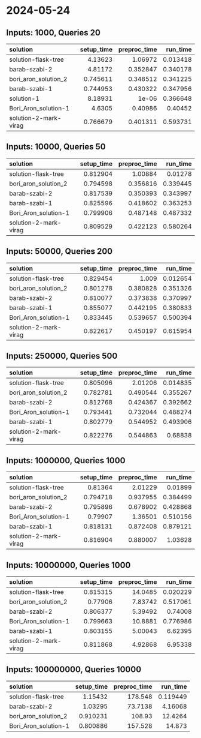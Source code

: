 # 2024-05-24

## Inputs: 1000, Queries 20

| solution              |   setup_time |   preproc_time |   run_time |
|:----------------------|-------------:|---------------:|-----------:|
| solution-flask-tree   |     4.13623  |       1.06972  |   0.013418 |
| barab-szabi-2         |     4.81172  |       0.352847 |   0.340178 |
| bori_aron_solution_2  |     0.745611 |       0.348512 |   0.341225 |
| barab-szabi-1         |     0.744953 |       0.430322 |   0.347956 |
| solution-1            |     8.18931  |       1e-06    |   0.366648 |
| Bori_Aron_solution-1  |     4.6305   |       0.40986  |   0.40452  |
| solution-2-mark-virag |     0.766679 |       0.401311 |   0.593731 |

## Inputs: 10000, Queries 50

| solution              |   setup_time |   preproc_time |   run_time |
|:----------------------|-------------:|---------------:|-----------:|
| solution-flask-tree   |     0.812904 |       1.00884  |   0.01278  |
| bori_aron_solution_2  |     0.794598 |       0.356816 |   0.339445 |
| barab-szabi-2         |     0.817539 |       0.350393 |   0.343997 |
| barab-szabi-1         |     0.825596 |       0.418602 |   0.363253 |
| Bori_Aron_solution-1  |     0.799906 |       0.487148 |   0.487332 |
| solution-2-mark-virag |     0.809529 |       0.422123 |   0.580264 |

## Inputs: 50000, Queries 200

| solution              |   setup_time |   preproc_time |   run_time |
|:----------------------|-------------:|---------------:|-----------:|
| solution-flask-tree   |     0.829454 |       1.009    |   0.012654 |
| bori_aron_solution_2  |     0.801278 |       0.380828 |   0.351326 |
| barab-szabi-2         |     0.810077 |       0.373838 |   0.370997 |
| barab-szabi-1         |     0.855077 |       0.442195 |   0.380833 |
| Bori_Aron_solution-1  |     0.833445 |       0.539657 |   0.500394 |
| solution-2-mark-virag |     0.822617 |       0.450197 |   0.615954 |

## Inputs: 250000, Queries 500

| solution              |   setup_time |   preproc_time |   run_time |
|:----------------------|-------------:|---------------:|-----------:|
| solution-flask-tree   |     0.805096 |       2.01206  |   0.014835 |
| bori_aron_solution_2  |     0.782781 |       0.490544 |   0.355267 |
| barab-szabi-2         |     0.812768 |       0.424367 |   0.392662 |
| Bori_Aron_solution-1  |     0.793441 |       0.732044 |   0.488274 |
| barab-szabi-1         |     0.802779 |       0.544952 |   0.493906 |
| solution-2-mark-virag |     0.822276 |       0.544863 |   0.68838  |

## Inputs: 1000000, Queries 1000

| solution              |   setup_time |   preproc_time |   run_time |
|:----------------------|-------------:|---------------:|-----------:|
| solution-flask-tree   |     0.81364  |       2.01229  |   0.01899  |
| bori_aron_solution_2  |     0.794718 |       0.937955 |   0.384499 |
| barab-szabi-2         |     0.795896 |       0.678902 |   0.428868 |
| Bori_Aron_solution-1  |     0.79907  |       1.36501  |   0.510156 |
| barab-szabi-1         |     0.818131 |       0.872408 |   0.879121 |
| solution-2-mark-virag |     0.816904 |       0.880007 |   1.03628  |

## Inputs: 10000000, Queries 1000

| solution              |   setup_time |   preproc_time |   run_time |
|:----------------------|-------------:|---------------:|-----------:|
| solution-flask-tree   |     0.815315 |       14.0485  |   0.020229 |
| bori_aron_solution_2  |     0.77906  |        7.83742 |   0.517061 |
| barab-szabi-2         |     0.806377 |        5.39492 |   0.74008  |
| Bori_Aron_solution-1  |     0.799663 |       10.8881  |   0.776986 |
| barab-szabi-1         |     0.803155 |        5.00043 |   6.62395  |
| solution-2-mark-virag |     0.811868 |        4.92868 |   6.95338  |

## Inputs: 100000000, Queries 10000

| solution             |   setup_time |   preproc_time |   run_time |
|:---------------------|-------------:|---------------:|-----------:|
| solution-flask-tree  |     1.15432  |       178.548  |   0.119449 |
| barab-szabi-2        |     1.03295  |        73.7138 |   4.16068  |
| bori_aron_solution_2 |     0.910231 |       108.93   |  12.4264   |
| Bori_Aron_solution-1 |     0.800886 |       157.528  |  14.873    |